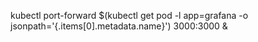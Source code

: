 

<!-- http://localhost:3000/dashboard/db/istio-dashboard -->
kubectl port-forward $(kubectl get pod -l app=grafana -o jsonpath='{.items[0].metadata.name}') 3000:3000 &